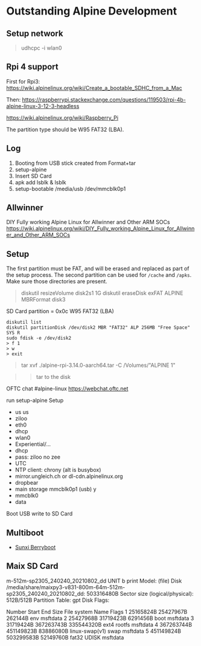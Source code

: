# Outstanding Alpine Development

## Setup network

> udhcpc -i wlan0


## Rpi 4 support

First for Rpi3: https://wiki.alpinelinux.org/wiki/Create_a_bootable_SDHC_from_a_Mac

Then: https://raspberrypi.stackexchange.com/questions/119503/rpi-4b-alpine-linux-3-12-3-headless

https://wiki.alpinelinux.org/wiki/Raspberry_Pi

The partition type should be W95 FAT32 (LBA).

## Log

1. Booting from USB stick created from Format+tar
2. setup-alpine
3. Insert SD Card
4. apk add lsblk & lsblk
5. setup-bootable /media/usb /dev/mmcblk0p1


## Allwinner

DIY Fully working Alpine Linux for Allwinner and Other ARM SOCs
https://wiki.alpinelinux.org/wiki/DIY_Fully_working_Alpine_Linux_for_Allwinner_and_Other_ARM_SOCs



## Setup

The first partition must be FAT, and will be erased and replaced as part of the setup process.
The second partition can be used for `/cache` and `/apks`. Make sure those directories are present.


> diskutil resizeVolume disk2s1 1G
> diskutil eraseDisk exFAT ALPINE MBRFormat disk3

SD Card partition = 0x0c W95 FAT32 (LBA)

```
diskutil list
diskutil partitionDisk /dev/disk2 MBR "FAT32" ALP 256MB "Free Space" SYS R
sudo fdisk -e /dev/disk2
> f 1
> w
> exit
```

> tar xvf ./alpine-rpi-3.14.0-aarch64.tar -C /Volumes/"ALPINE 1"

>> tar to the disk

OFTC chat #alpine-linux
https://webchat.oftc.net


run setup-alpine
Setup 
- us us
- ziloo 
- eth0 
- dhcp
- wlan0
- Experiential/...
- dhcp
- pass: ziloo no zee
- UTC
- NTP client: chrony (alt is busybox)
- mirror.ungleich.ch or dl-cdn.alpinelinux.org
- dropbear
- main storage mmcblk0p1 (usb) y
- mmcblk0
- data


Boot USB write to SD Card


## Multiboot

- [Sunxi Berryboot](https://sunxi.org/Berryboot)


## Maix SD Card

m-512m-sp2305_240240_20210802_dd UNIT b print
Model:  (file)
Disk /media/share/maixpy3-v831-800m-64m-512m-sp2305_240240_20210802_dd: 503316480B
Sector size (logical/physical): 512B/512B
Partition Table: gpt
Disk Flags: 

Number  Start       End         Size        File system     Name    Flags
 1      25165824B   25427967B   262144B                     env     msftdata
 2      25427968B   31719423B   6291456B                    boot    msftdata
 3      31719424B   367263743B  335544320B  ext4            rootfs  msftdata
 4      367263744B  451149823B  83886080B   linux-swap(v1)  swap    msftdata
 5      451149824B  503299583B  52149760B   fat32           UDISK   msftdata
